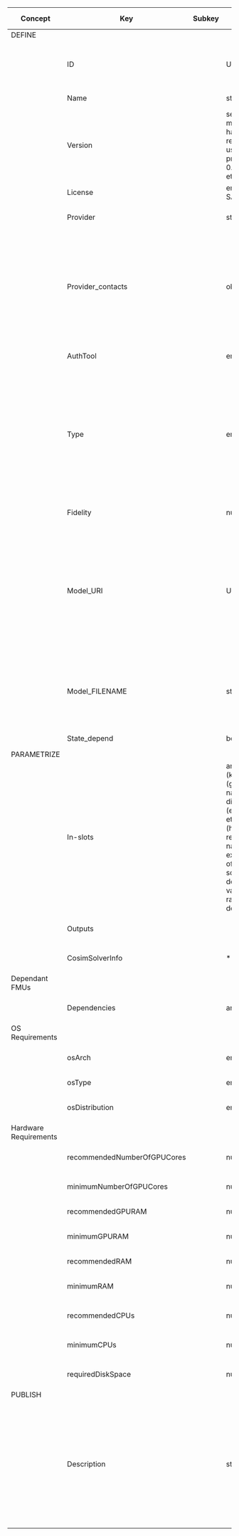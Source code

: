 | Concept                | Key                         | Subkey | Type                                                                                                                                                           | example Value | Comment                                                                                                                                                                                                                                     | Condition |
| ---------------------- | --------------------------- | ------ | -------------------------------------------------------------------------------------------------------------------------------------------------------------- | ------------- | ------------------------------------------------------------------------------------------------------------------------------------------------------------------------------------------------------------------------------------------- | --------- |
| DEFINE                 |                             |        |                                                                                                                                                                |               |                                                                                                                                                                                                                                             |           |
|                        | ID                          |        | UUID                                                                                                                                                           |               | Internal DigitBrain reference (automatically generated)                                                                                                                                                                                     | auto      |
|                        | Name                        |        | string                                                                                                                                                         |               | Name of the model                                                                                                                                                                                                                           |           |
|                        | Version                     |        | semver (if model only has revisions, use semver prerelease 0.1, 0.2, etc.)                                                                                     |               | Version of the model                                                                                                                                                                                                                        |           |
|                        | License                     |        | enum tbd in SAD group                                                                                                                                          |               | License of the model                                                                                                                                                                                                                        |           |
|                        | Provider                    |        | string                                                                                                                                                         |               | Provider name: Institution or Person                                                                                                                                                                                                        |           |
|                        | Provider_contacts           |        | obj                                                                                                                                                            |               | OPTIONAL: Dictionary with keys being phone, email, address - Type takes into account co-simulation models, for which solver info is mandatory (next slide)                                                                                  |           |
|                        | AuthTool                    |        | enum                                                                                                                                                           |               | Authoring Tool used to create the model                                                                                                                                                                                                     |           |
|                        | Type                        |        | enum                                                                                                                                                           |               | ML, LCA, 3D FEM and CFD, System simulation, discrete event simulation, co-simulation (it couples a model with specific algorithms) - The original term Path was proposed to be changed (SAD)                                                |           |
|                        | Fidelity                    |        | number                                                                                                                                                         |               | OPTIONAL: Error of the model’s prediction                                                                                                                                                                                                   |           |
|                        | Model_URI                   |        | URI                                                                                                                                                            |               | Where the model file is stored  Where the model file is stored DigitBrain certified external model repository - We could keep these fields into minimum and add further enums if needed, e.g. Linear_equations                              |           |
|                        | Model_FILENAME              |        | string                                                                                                                                                         |               | Name of the model file (if necessary) for example when MODEL_URI points to a repository and not a single file                                                                                                                               | optional  |
|                        | State_depend                |        | bool                                                                                                                                                           |               | stateful -> 1, stateless -> 0                                                                                                                                                                                                               |           |
| PARAMETRIZE            |                             |        |                                                                                                                                                                |               |                                                                                                                                                                                                                                             |           |
|                        | In-slots                    |        | array of obj  (key (group.key), name, dimensions (e.g. 2, 3, etc.), units (human-readable-name, exponents, offset, scale), default value, ranges, description) |               | Values on which the model is evaluated (or parameters that might set before or during the evaluation) - Inputs and parameters together, although if needed we can still differentiate them internally in key field for each specific model. |           |
|                        | Outputs                     |        |                                                                                                                                                                |               | Values that the model approximates                                                                                                                                                                                                          |           |
|                        | CosimSolverInfo             |        | **                                                                                                                                                             |               | OPTIONAL (for co-simulation Type only)                                                                                                                                                                                                      |           |
| Dependant FMUs         |                             |        |                                                                                                                                                                |               |                                                                                                                                                                                                                                             |           |
|                        | Dependencies                |        | array of URI                                                                                                                                                   |               | Dependant FMUs for co-simulation                                                                                                                                                                                                            |           |
| OS Requirements        |                             |        |                                                                                                                                                                |               |                                                                                                                                                                                                                                             |           |
|                        | osArch                      |        | enum                                                                                                                                                           |               | OS architecture type (e.g. x86_64)                                                                                                                                                                                                          |           |
|                        | osType                      |        | enum                                                                                                                                                           |               | OS type (e.g. Windows, Linux)                                                                                                                                                                                                               |           |
|                        | osDistribution              |        | enum                                                                                                                                                           |               | OS distributun (e.g. Ubuntu, Fedora)                                                                                                                                                                                                        |           |
| Hardware Requirements  |                             |        |                                                                                                                                                                |               |                                                                                                                                                                                                                                             |           |
|                        | recommendedNumberOfGPUCores |        | number                                                                                                                                                         |               | Recommended number of GPU cores                                                                                                                                                                                                             | optional  |
|                        | minimumNumberOfGPUCores     |        | number                                                                                                                                                         |               | Minimum required number of GPU cores                                                                                                                                                                                                        | optional  |
|                        | recommendedGPURAM           |        | number                                                                                                                                                         |               | Recommended GPU memory                                                                                                                                                                                                                      | optional  |
|                        | minimumGPURAM               |        | number                                                                                                                                                         |               | Minimum required GPU memory                                                                                                                                                                                                                 | optional  |
|                        | recommendedRAM              |        | number                                                                                                                                                         |               | Recommended Memory                                                                                                                                                                                                                          | optional  |
|                        | minimumRAM                  |        | number                                                                                                                                                         |               | Minimum required memory                                                                                                                                                                                                                     | optional  |
|                        | recommendedCPUs             |        | number                                                                                                                                                         |               | Recommended number of CPU cores                                                                                                                                                                                                             | optional  |
|                        | minimumCPUs                 |        | number                                                                                                                                                         |               | Minimum required number of CPU cores                                                                                                                                                                                                        | optional  |
|                        | requiredDiskSpace           |        | number                                                                                                                                                         |               | Required amount of disk space in GB                                                                                                                                                                                                         | optional  |
| PUBLISH                |                             |        |                                                                                                                                                                |               |                                                                                                                                                                                                                                             |           |
|                        | Description                 |        | string                                                                                                                                                         |               | Model tag description Additional info about model files (e.g. versioning, scope, i.e. what is the model used for, e.g. simulation, control, etc.) - Human readable marketplace description                                                  |           |
